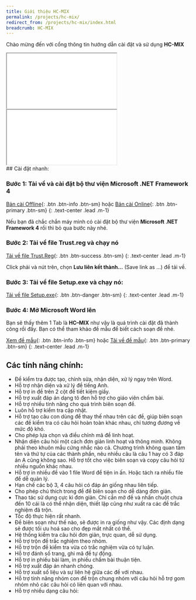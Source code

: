 ```yaml
---
title: Giới thiệu HC-MIX
permalink: /projects/hc-mix/
redirect_from: /projects/hc-mix/index.html
breadcrumb: HC-MIX
---
```


Chào mừng đến với cổng thông tin hướng dẫn cài đặt và sử dụng **HC-MIX**

<div class="container m-2">
<div class="row">
<div class="col-sm">
<div class="embed-responsive embed-responsive-16by9">
<iframe class="embed-responsive-item" src="//www.youtube.com/embed/YqRSaYvWhOY" allowfullscreen></iframe>
</div>
</div>
<div class="col-sm">
<div class="embed-responsive embed-responsive-16by9">
<iframe class="embed-responsive-item" src="//www.youtube.com/embed/ukmHSUJFsG8" allowfullscreen></iframe>
</div>
</div>
</div>
</div>
## Cài đặt nhanh:

### **Bước 1:** Tải về và cài đặt bộ thư viện **Microsoft .NET Framework 4**

[Bản cài Offline](https://www.microsoft.com/en-us/download/details.aspx?id=17718){: .btn .btn-info .btn-sm} 
hoặc 
[Bản cài Online](https://www.microsoft.com/en-us/download/details.aspx?id=17851){: .btn .btn-primary .btn-sm}
{: .text-center .lead .m-1}

Nếu bạn đã chắc chắn máy mình có cài đặt bộ thư viện **Microsoft .NET Framework 4** rồi thì bỏ qua bước này nhé.
### **Bước 2:** Tải về file **Trust.reg** và chạy nó

[Tải về file Trust.Reg](https://raw.githubusercontent.com/HoanChan/HC-MIX/master/trust.reg){: .btn .btn-success .btn-sm}
{: .text-center .lead .m-1}

Click phải và nút trên, chọn **Lưu liên kết thành...** (Save link as ...) để tải về.

### **Bước 3:** Tải về file **Setup.exe** và chạy nó:

[Tải về file Setup.exe](https://raw.githubusercontent.com/HoanChan/HC-MIX/master/setup.exe){: .btn .btn-danger .btn-sm}
{: .text-center .lead .m-1}

### **Bước 4:** Mở Microsoft Word lên 

Bạn sẽ thấy thêm 1 Tab là **HC–MIX** như vậy là quá trình cài đặt đã thành công rồi đấy. Bạn có thể tham khảo đề mẫu để biết cách soạn đề nhé.

[Xem đề mẫu](https://github.com/HoanChan/HC-MIX/tree/master/DeMau){: .btn .btn-info .btn-sm} hoặc [Tải về đề mẫu](https://github.com/HoanChan/HC-MIX/raw/master/DeMau.zip){: .btn .btn-primary .btn-sm}
{: .text-center .lead .m-1}

## Các tính năng chính:

- Đề kiểm tra được tạo, chỉnh sửa, nhận diện, xử lý ngay trên Word.
- Hỗ trợ nhận diện và xử lý đề tiếng Anh.
- Hỗ trợ in đề trên 2 cột để tiết kiệm giấy.
- Hỗ trợ xuất đáp án dạng tô đen hỗ trợ cho giáo viên chấm bài.
- Hỗ trợ nhiều tính năng cho quá trình biên soạn đề.
- Luôn hỗ trợ kiểm tra cập nhật.
- Hỗ trợ tạo câu con dùng để thay thế nhau trên các đề, giúp biên soạn các đề kiểm tra có câu hỏi hoàn toàn khác nhau, chỉ tương đương về mức độ khó.
- Cho phép lựa chọn và điều chỉnh mã đề linh hoạt.
- Nhận diện câu hỏi một cách đơn giản linh hoạt và thông minh. Không phải theo khuôn mẫu cứng nhắc nào cả. Chương trình không quan tâm tên và thứ tự của các thành phần, nêu nhiều
câu là câu 1 hay có 3 đáp án A cũng không sao. Hỗ trợ tốt cho việc biên soạn và copy câu hỏi từ nhiều nguồn khác nhau.
- Hỗ trợ in nhiều đề vào 1 file Word để tiện in ấn. Hoặc tách ra nhiều file để dễ quản lý.
- Hạn chế các bộ 3, 4 câu hỏi có đáp án giống nhau liên tiếp.
- Cho phép chú thích trong đề để biên soạn cho dễ dàng đơn giản.
- Thao tác sử dụng cực kì đơn giản. Chỉ cần mở đề và nhấn chuột chưa đến 10 cái là có thể nhận diện, thiết lập cũng như xuất ra các đề trắc nghiệm đã trộn.
- Tốc độ thực hiện rất nhanh.
- Đề biên soạn như thế nào, sẽ được in ra giống như vậy. Các định dạng sẽ được tối ưu hoá sao cho đẹp mắt nhất có thể.
- Hệ thống kiểm tra câu hỏi đơn giản, trực quan, dễ sử dụng.
- Hỗ trợ trộn đề trắc nghiệm theo nhóm.
- Hỗ trợ trộn đề kiểm tra vừa có trắc nghiệm vừa có tự luận.
- Hỗ trợ đánh số trang, ghi mã đề tự động.
- Hỗ trợ in phiếu bài làm, in phiếu chấm bài thuận tiện.
- Hỗ trợ xuất đáp án nhanh chóng.
- Hỗ trợ xuất số liệu và sự liên hệ giữa các đề với nhau.
- Hỗ trợ tính năng nhóm con để trộn chung nhóm với câu hỏi hỗ trợ gom nhóm nhỏ các câu hỏi có liên quan với nhau.
- Hỗ trợ nhiều dạng câu hỏi: